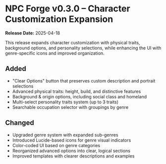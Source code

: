 # NPC Forge v0.3.0 – Character Customization Expansion

**Release Date:** 2025-04-18

This release expands character customization with physical traits, background options, and personality selections, while enhancing the UI with genre-specific icons and improved organization.

## Added
- "Clear Options" button that preserves custom description and portrait selections
- Advanced physical traits: height, build, and distinctive features
- Background & origin options, including social class and homeland
- Multi-select personality traits system (up to 3 traits)
- Searchable occupation selector with groupings by genre

## Changed
- Upgraded genre system with expanded sub-genres
- Introduced Lucide-based icons for genre visual indicators
- Color-coded UI based on genre categories
- Reorganized advanced options into clear, logical sections
- Improved templates with clearer descriptions and examples

